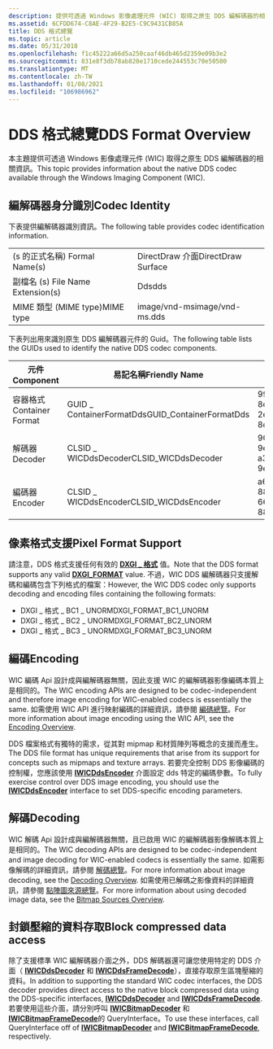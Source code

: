 ```yaml
---
description: 提供可透過 Windows 影像處理元件 (WIC) 取得之原生 DDS 編解碼器的相關資訊。
ms.assetid: 6CFDD674-C8AE-4F29-B2E5-C9C9431CB85A
title: DDS 格式總覽
ms.topic: article
ms.date: 05/31/2018
ms.openlocfilehash: f1c45222a66d5a250caaf46db465d2359e09b3e2
ms.sourcegitcommit: 831e8f3db78ab820e1710cede244553c70e50500
ms.translationtype: MT
ms.contentlocale: zh-TW
ms.lasthandoff: 01/08/2021
ms.locfileid: "106986962"
---
```

# <a name="dds-format-overview"></a><span data-ttu-id="11369-103">DDS 格式總覽</span><span class="sxs-lookup"><span data-stu-id="11369-103">DDS Format Overview</span></span>

<span data-ttu-id="11369-104">本主題提供可透過 Windows 影像處理元件 (WIC) 取得之原生 DDS 編解碼器的相關資訊。</span><span class="sxs-lookup"><span data-stu-id="11369-104">This topic provides information about the native DDS codec available through the Windows Imaging Component (WIC).</span></span>

## <a name="codec-identity"></a><span data-ttu-id="11369-105">編解碼器身分識別</span><span class="sxs-lookup"><span data-stu-id="11369-105">Codec Identity</span></span>

<span data-ttu-id="11369-106">下表提供編解碼器識別資訊。</span><span class="sxs-lookup"><span data-stu-id="11369-106">The following table provides codec identification information.</span></span>



|                        |                    |
|------------------------|--------------------|
| <span data-ttu-id="11369-107"> (s 的正式名稱) </span><span class="sxs-lookup"><span data-stu-id="11369-107">Formal Name(s)</span></span>         | <span data-ttu-id="11369-108">DirectDraw 介面</span><span class="sxs-lookup"><span data-stu-id="11369-108">DirectDraw Surface</span></span> |
| <span data-ttu-id="11369-109">副檔名 (s) </span><span class="sxs-lookup"><span data-stu-id="11369-109">File Name Extension(s)</span></span> | <span data-ttu-id="11369-110">Dds</span><span class="sxs-lookup"><span data-stu-id="11369-110">dds</span></span>                |
| <span data-ttu-id="11369-111">MIME 類型 (MIME type)</span><span class="sxs-lookup"><span data-stu-id="11369-111">MIME type</span></span>              | <span data-ttu-id="11369-112">image/vnd-ms</span><span class="sxs-lookup"><span data-stu-id="11369-112">image/vnd-ms.dds</span></span>   |



 

<span data-ttu-id="11369-113">下表列出用來識別原生 DDS 編解碼器元件的 Guid。</span><span class="sxs-lookup"><span data-stu-id="11369-113">The following table lists the GUIDs used to identify the native DDS codec components.</span></span>



| <span data-ttu-id="11369-114">元件</span><span class="sxs-lookup"><span data-stu-id="11369-114">Component</span></span>        | <span data-ttu-id="11369-115">易記名稱</span><span class="sxs-lookup"><span data-stu-id="11369-115">Friendly Name</span></span>            | <span data-ttu-id="11369-116">GUID</span><span class="sxs-lookup"><span data-stu-id="11369-116">GUID</span></span>                                |
|------------------|--------------------------|-------------------------------------|
| <span data-ttu-id="11369-117">容器格式</span><span class="sxs-lookup"><span data-stu-id="11369-117">Container Format</span></span> | <span data-ttu-id="11369-118">GUID \_ ContainerFormatDds</span><span class="sxs-lookup"><span data-stu-id="11369-118">GUID\_ContainerFormatDds</span></span> | <span data-ttu-id="11369-119">9967cb95-2e85-4ac8-8ca283d7ccd425c9</span><span class="sxs-lookup"><span data-stu-id="11369-119">9967cb95-2e85-4ac8-8ca283d7ccd425c9</span></span> |
| <span data-ttu-id="11369-120">解碼器</span><span class="sxs-lookup"><span data-stu-id="11369-120">Decoder</span></span>          | <span data-ttu-id="11369-121">CLSID \_ WICDdsDecoder</span><span class="sxs-lookup"><span data-stu-id="11369-121">CLSID\_WICDdsDecoder</span></span>     | <span data-ttu-id="11369-122">9053699f-a341-429d-9e90ee437cf80c73</span><span class="sxs-lookup"><span data-stu-id="11369-122">9053699f-a341-429d-9e90ee437cf80c73</span></span> |
| <span data-ttu-id="11369-123">編碼器</span><span class="sxs-lookup"><span data-stu-id="11369-123">Encoder</span></span>          | <span data-ttu-id="11369-124">CLSID \_ WICDdsEncoder</span><span class="sxs-lookup"><span data-stu-id="11369-124">CLSID\_WICDdsEncoder</span></span>     | <span data-ttu-id="11369-125">a61dde94-66ce-4ac1-881b71680588895e</span><span class="sxs-lookup"><span data-stu-id="11369-125">a61dde94-66ce-4ac1-881b71680588895e</span></span> |



 

## <a name="pixel-format-support"></a><span data-ttu-id="11369-126">像素格式支援</span><span class="sxs-lookup"><span data-stu-id="11369-126">Pixel Format Support</span></span>

<span data-ttu-id="11369-127">請注意，DDS 格式支援任何有效的 [**DXGI \_ 格式**](/windows/win32/api/dxgiformat/ne-dxgiformat-dxgi_format) 值。</span><span class="sxs-lookup"><span data-stu-id="11369-127">Note that the DDS format supports any valid [**DXGI\_FORMAT**](/windows/win32/api/dxgiformat/ne-dxgiformat-dxgi_format) value.</span></span> <span data-ttu-id="11369-128">不過，WIC DDS 編解碼器只支援解碼和編碼包含下列格式的檔案：</span><span class="sxs-lookup"><span data-stu-id="11369-128">However, the WIC DDS codec only supports decoding and encoding files containing the following formats:</span></span>

-   <span data-ttu-id="11369-129">DXGI \_ 格式 \_ BC1 \_ UNORM</span><span class="sxs-lookup"><span data-stu-id="11369-129">DXGI\_FORMAT\_BC1\_UNORM</span></span>
-   <span data-ttu-id="11369-130">DXGI \_ 格式 \_ BC2 \_ UNORM</span><span class="sxs-lookup"><span data-stu-id="11369-130">DXGI\_FORMAT\_BC2\_UNORM</span></span>
-   <span data-ttu-id="11369-131">DXGI \_ 格式 \_ BC3 \_ UNORM</span><span class="sxs-lookup"><span data-stu-id="11369-131">DXGI\_FORMAT\_BC3\_UNORM</span></span>

## <a name="encoding"></a><span data-ttu-id="11369-132">編碼</span><span class="sxs-lookup"><span data-stu-id="11369-132">Encoding</span></span>

<span data-ttu-id="11369-133">WIC 編碼 Api 設計成與編解碼器無關，因此支援 WIC 的編解碼器影像編碼本質上是相同的。</span><span class="sxs-lookup"><span data-stu-id="11369-133">The WIC encoding APIs are designed to be codec-independent and therefore image encoding for WIC-enabled codecs is essentially the same.</span></span> <span data-ttu-id="11369-134">如需使用 WIC API 進行映射編碼的詳細資訊，請參閱 [編碼總覽](-wic-creating-encoder.md)。</span><span class="sxs-lookup"><span data-stu-id="11369-134">For more information about image encoding using the WIC API, see the [Encoding Overview](-wic-creating-encoder.md).</span></span>

<span data-ttu-id="11369-135">DDS 檔案格式有獨特的需求，從其對 mipmap 和材質陣列等概念的支援而產生。</span><span class="sxs-lookup"><span data-stu-id="11369-135">The DDS file format has unique requirements that arise from its support for concepts such as mipmaps and texture arrays.</span></span> <span data-ttu-id="11369-136">若要完全控制 DDS 影像編碼的控制權，您應該使用 [**IWICDdsEncoder**](/windows/desktop/api/Wincodec/nn-wincodec-iwicddsencoder) 介面設定 dds 特定的編碼參數。</span><span class="sxs-lookup"><span data-stu-id="11369-136">To fully exercise control over DDS image encoding, you should use the [**IWICDdsEncoder**](/windows/desktop/api/Wincodec/nn-wincodec-iwicddsencoder) interface to set DDS-specific encoding parameters.</span></span>

## <a name="decoding"></a><span data-ttu-id="11369-137">解碼</span><span class="sxs-lookup"><span data-stu-id="11369-137">Decoding</span></span>

<span data-ttu-id="11369-138">WIC 解碼 Api 設計成與編解碼器無關，且已啟用 WIC 的編解碼器影像解碼本質上是相同的。</span><span class="sxs-lookup"><span data-stu-id="11369-138">The WIC decoding APIs are designed to be codec-independent and image decoding for WIC-enabled codecs is essentially the same.</span></span> <span data-ttu-id="11369-139">如需影像解碼的詳細資訊，請參閱 [解碼總覽](-wic-creating-decoder.md)。</span><span class="sxs-lookup"><span data-stu-id="11369-139">For more information about image decoding, see the [Decoding Overview](-wic-creating-decoder.md).</span></span> <span data-ttu-id="11369-140">如需使用已解碼之影像資料的詳細資訊，請參閱 [點陣圖來源總覽](-wic-bitmapsources.md)。</span><span class="sxs-lookup"><span data-stu-id="11369-140">For more information about using decoded image data, see the [Bitmap Sources Overview](-wic-bitmapsources.md).</span></span>

## <a name="block-compressed-data-access"></a><span data-ttu-id="11369-141">封鎖壓縮的資料存取</span><span class="sxs-lookup"><span data-stu-id="11369-141">Block compressed data access</span></span>

<span data-ttu-id="11369-142">除了支援標準 WIC 編解碼器介面之外，DDS 解碼器還可讓您使用特定的 DDS 介面（ [**IWICDdsDecoder**](/windows/desktop/api/Wincodec/nn-wincodec-iwicddsdecoder) 和 [**IWICDdsFrameDecode**](/windows/desktop/api/Wincodec/nn-wincodec-iwicddsframedecode)），直接存取原生區塊壓縮的資料。</span><span class="sxs-lookup"><span data-stu-id="11369-142">In addition to supporting the standard WIC codec interfaces, the DDS decoder provides direct access to the native block compressed data using the DDS-specific interfaces, [**IWICDdsDecoder**](/windows/desktop/api/Wincodec/nn-wincodec-iwicddsdecoder) and [**IWICDdsFrameDecode**](/windows/desktop/api/Wincodec/nn-wincodec-iwicddsframedecode).</span></span> <span data-ttu-id="11369-143">若要使用這些介面，請分別呼叫 [**IWICBitmapDecoder**](/windows/desktop/api/Wincodec/nn-wincodec-iwicbitmapdecoder) 和 [**IWICBitmapFrameDecode**](/windows/desktop/api/Wincodec/nn-wincodec-iwicbitmapframedecode)的 QueryInterface。</span><span class="sxs-lookup"><span data-stu-id="11369-143">To use these interfaces, call QueryInterface off of [**IWICBitmapDecoder**](/windows/desktop/api/Wincodec/nn-wincodec-iwicbitmapdecoder) and [**IWICBitmapFrameDecode**](/windows/desktop/api/Wincodec/nn-wincodec-iwicbitmapframedecode), respectively.</span></span>

 

 
